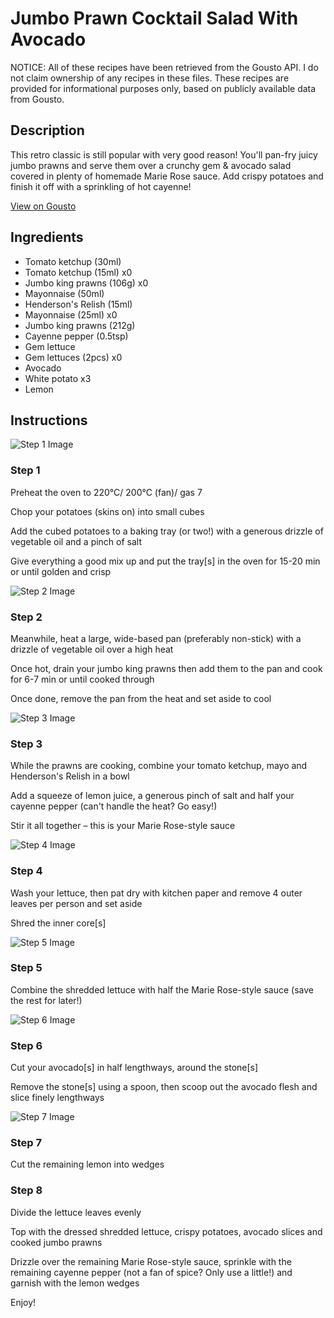 # Jumbo Prawn Cocktail Salad With Avocado

NOTICE: All of these recipes have been retrieved from the Gousto API. I do not claim ownership of any recipes in these files. These recipes are provided for informational purposes only, based on publicly available data from Gousto.

## Description

This retro classic is still popular with very good reason! You'll pan-fry juicy jumbo prawns and serve them over a crunchy gem & avocado salad covered in plenty of homemade Marie Rose sauce. Add crispy potatoes and finish it off with a sprinkling of hot cayenne!

[View on Gousto](https://www.gousto.co.uk/recipes/cookbook/jumbo-prawn-cocktail-salad-with-avocado)

## Ingredients

- Tomato ketchup (30ml)
- Tomato ketchup (15ml) x0
- Jumbo king prawns (106g) x0
- Mayonnaise (50ml)
- Henderson's Relish (15ml)
- Mayonnaise (25ml) x0
- Jumbo king prawns (212g)
- Cayenne pepper (0.5tsp)
- Gem lettuce
- Gem lettuces (2pcs) x0
- Avocado
- White potato x3
- Lemon

## Instructions

![Step 1 Image](https://production-media.gousto.co.uk/cms/recipe-step-image/2172.-step-1-x200.jpg)

### Step 1

Preheat the oven to 220°C/ 200°C (fan)/ gas 7

Chop your potatoes (skins on) into small cubes

Add the cubed potatoes to a baking tray (or two!) with a generous drizzle of vegetable oil and a pinch of salt

Give everything a good mix up and put the tray[s] in the oven for 15-20 min or until golden and crisp

![Step 2 Image](https://production-media.gousto.co.uk/cms/recipe-step-image/28-04-22_11h19m42s-APIC-1653322446876-x200.jpg)

### Step 2

Meanwhile, heat a large, wide-based pan (preferably non-stick) with a drizzle of vegetable oil over a high heat

Once hot, drain your jumbo king prawns then add them to the pan and cook for 6-7 min or until cooked through

Once done, remove the pan from the heat and set aside to cool

![Step 3 Image](https://production-media.gousto.co.uk/cms/recipe-step-image/2172.-step-3-x200.jpg)

### Step 3

While the prawns are cooking, combine your tomato ketchup, mayo and Henderson's Relish in a bowl

Add a squeeze of lemon juice, a generous pinch of salt and half your cayenne pepper (can't handle the heat? Go easy!)

Stir it all together – this is your Marie Rose-style sauce

![Step 4 Image](https://production-media.gousto.co.uk/cms/recipe-step-image/2172.-step-4-x200.jpg)

### Step 4

Wash your lettuce, then pat dry with kitchen paper and remove 4 outer leaves per person and set aside

Shred the inner core[s]

![Step 5 Image](https://production-media.gousto.co.uk/cms/recipe-step-image/2172.-step-5-x200.jpg)

### Step 5

Combine the shredded lettuce with half the Marie Rose-style sauce (save the rest for later!)

![Step 6 Image](https://production-media.gousto.co.uk/cms/recipe-step-image/2172.-step-6-x200.jpg)

### Step 6

Cut your avocado[s] in half lengthways, around the stone[s]

Remove the stone[s] using a spoon, then scoop out the avocado flesh and slice finely lengthways

![Step 7 Image](https://production-media.gousto.co.uk/cms/recipe-step-image/2172.-step-7-x200.jpg)

### Step 7

Cut the remaining lemon into wedges

### Step 8

Divide the lettuce leaves evenly

Top with the dressed shredded lettuce, crispy potatoes, avocado slices and cooked jumbo prawns

Drizzle over the remaining Marie Rose-style sauce, sprinkle with the remaining cayenne pepper (not a fan of spice? Only use a little!) and garnish with the lemon wedges

Enjoy!

